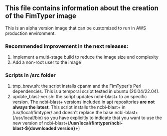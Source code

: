 ## This file contains information about the creation of the FimTyper image

This is an alpha version image that can be customized to run in AWS production environment.

### Recommended improvement in the next releases:

1. Implement a multi-stage build to reduce the image size and complexity
2. Add a non-root user to the image

### Scripts in /src folder
1. tmp_brew.sh: the script installs cpanm and the FimTyper's Perl dependencies. This is a temporal script tested in ubuntu (20.04/22.04). 
2. update_blast-ver.sh: the script updates ncbi-blast+ to an specific version. The ncbi-blast+ versions included in apt repositories **are not always the latest**. This script installs the ncbi-blast+ in /usr/local/fimtyper/ and doesn't replace the base ncbi-blast+(/usr/local/bin) so you have explicitly to indicate that you want to use the new version of ncbi-blast+(**/usr/local/fimtyper/ncbi-blast-${downloaded version}+**)